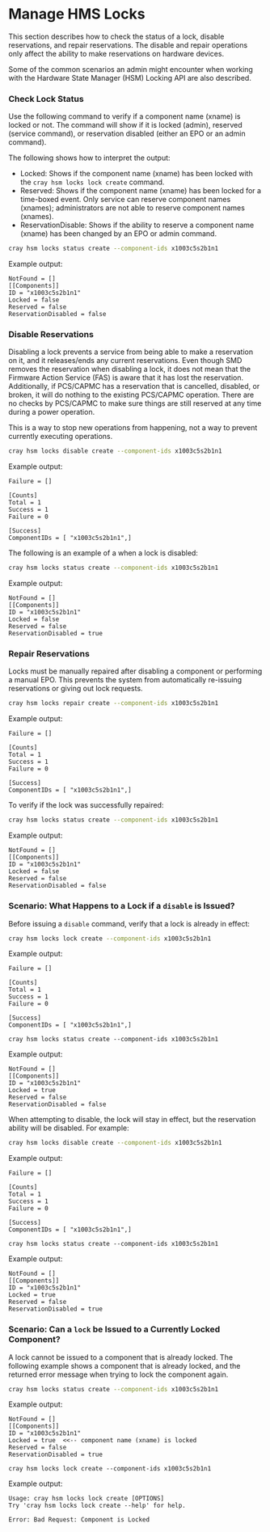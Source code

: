 # Manage HMS Locks

This section describes how to check the status of a lock, disable reservations, and repair reservations. The disable and repair operations only affect the ability to make reservations on hardware devices.

Some of the common scenarios an admin might encounter when working with the Hardware State Manager (HSM) Locking API are also described.

### Check Lock Status

Use the following command to verify if a component name (xname) is locked or not. The command will show if it is locked (admin), reserved (service command), or reservation disabled (either an EPO or an admin command).

The following shows how to interpret the output:

* Locked: Shows if the component name (xname) has been locked with the `cray hsm locks lock create` command.
* Reserved: Shows if the component name (xname) has been locked for a time-boxed event. Only service can reserve component names (xnames); administrators are not able to reserve component names (xnames).
* ReservationDisable: Shows if the ability to reserve a component name (xname) has been changed by an EPO or admin command.

```bash
cray hsm locks status create --component-ids x1003c5s2b1n1
```

Example output:

```
NotFound = []
[[Components]]
ID = "x1003c5s2b1n1"
Locked = false
Reserved = false
ReservationDisabled = false
```

### Disable Reservations

Disabling a lock prevents a service from being able to make a reservation on it, and it releases/ends any current reservations. Even though SMD removes the reservation when disabling a lock, it does not mean that the Firmware Action Service (FAS) is aware that it has lost the reservation. Additionally, if PCS/CAPMC has a reservation that is cancelled, disabled, or broken, it will do nothing to the existing PCS/CAPMC operation. There are no checks by PCS/CAPMC to make sure things are still reserved at any time during a power operation.

This is a way to stop new operations from happening, not a way to prevent currently executing operations.

```bash
cray hsm locks disable create --component-ids x1003c5s2b1n1
```

Example output:

```
Failure = []

[Counts]
Total = 1
Success = 1
Failure = 0

[Success]
ComponentIDs = [ "x1003c5s2b1n1",]
```

The following is an example of a when a lock is disabled:

```bash
cray hsm locks status create --component-ids x1003c5s2b1n1
```

Example output:

```
NotFound = []
[[Components]]
ID = "x1003c5s2b1n1"
Locked = false
Reserved = false
ReservationDisabled = true
```

### Repair Reservations

Locks must be manually repaired after disabling a component or performing a manual EPO. This prevents the system from automatically re-issuing reservations or giving out lock requests.

```bash
cray hsm locks repair create --component-ids x1003c5s2b1n1
```

Example output:

```
Failure = []

[Counts]
Total = 1
Success = 1
Failure = 0

[Success]
ComponentIDs = [ "x1003c5s2b1n1",]
```

To verify if the lock was successfully repaired:

```bash
cray hsm locks status create --component-ids x1003c5s2b1n1
```

Example output:

```
NotFound = []
[[Components]]
ID = "x1003c5s2b1n1"
Locked = false
Reserved = false
ReservationDisabled = false
```

### Scenario: What Happens to a Lock if a `disable` is Issued?

Before issuing a `disable` command, verify that a lock is already in effect:

```bash
cray hsm locks lock create --component-ids x1003c5s2b1n1
```

Example output:

```
Failure = []

[Counts]
Total = 1
Success = 1
Failure = 0

[Success]
ComponentIDs = [ "x1003c5s2b1n1",]
```

```
cray hsm locks status create --component-ids x1003c5s2b1n1
```

Example output:

```
NotFound = []
[[Components]]
ID = "x1003c5s2b1n1"
Locked = true
Reserved = false
ReservationDisabled = false
```

When attempting to disable, the lock will stay in effect, but the reservation ability will be disabled. For example:

```bash
cray hsm locks disable create --component-ids x1003c5s2b1n1
```

Example output:

```
Failure = []

[Counts]
Total = 1
Success = 1
Failure = 0

[Success]
ComponentIDs = [ "x1003c5s2b1n1",]
```

```
cray hsm locks status create --component-ids x1003c5s2b1n1
```

Example output:

```
NotFound = []
[[Components]]
ID = "x1003c5s2b1n1"
Locked = true
Reserved = false
ReservationDisabled = true
```

### Scenario: Can a `lock` be Issued to a Currently Locked Component?

A lock cannot be issued to a component that is already locked. The following example shows a component that is already locked, and the returned error message when trying to lock the component again.

```bash
cray hsm locks status create --component-ids x1003c5s2b1n1
```

Example output:

```
NotFound = []
[[Components]]
ID = "x1003c5s2b1n1"
Locked = true  <<-- component name (xname) is locked
Reserved = false
ReservationDisabled = true
```

```
cray hsm locks lock create --component-ids x1003c5s2b1n1
```

Example output:

```
Usage: cray hsm locks lock create [OPTIONS]
Try 'cray hsm locks lock create --help' for help.

Error: Bad Request: Component is Locked
```

